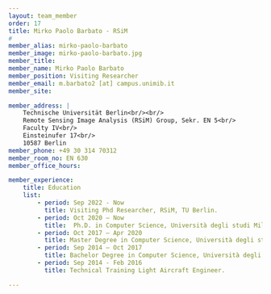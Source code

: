 ```yaml
---
layout: team_member
order: 17
title: Mirko Paolo Barbato - RSiM
#
member_alias: mirko-paolo-barbato
member_image: mirko-paolo-barbato.jpg
member_title:
member_name: Mirko Paolo Barbato
member_position: Visiting Researcher
member_email: m.barbato2 [at] campus.unimib.it
member_site:

member_address: |
    Technische Universität Berlin<br/><br/>
    Remote Sensing Image Analysis (RSiM) Group, Sekr. EN 5<br/>
    Faculty IV<br/>
    Einsteinufer 17<br/>
    10587 Berlin
member_phone: +49 30 314 70312
member_room_no: EN 630
member_office_hours:

member_experience:
    title: Education
    list:
        - period: Sep 2022 - Now
          title: Visiting Phd Researcher, RSiM, TU Berlin.
        - period: Oct 2020 – Now
          title:  Ph.D. in Computer Science, Università degli studi Milano Bicocca.
        - period: Oct 2017 – Apr 2020
          title: Master Degree in Computer Science, Università degli studi Milano Bicocca.
        - period: Sep 2014 – Oct 2017
          title: Bachelor Degree in Computer Science, Università degli studi Milano Bicocca.
        - period: Sep 2014 - Feb 2016
          title: Technical Training Light Aircraft Engineer.

---
```

